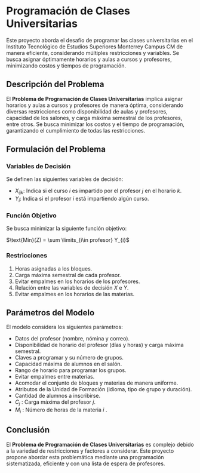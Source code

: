 # Programación de Clases Universitarias

Este proyecto aborda el desafío de programar las clases universitarias en el Instituto Tecnológico de Estudios Superiores Monterrey Campus CM de manera eficiente, considerando múltiples restricciones y variables. Se busca asignar óptimamente horarios y aulas a cursos y profesores, minimizando costos y tiempos de programación.

## Descripción del Problema

El **Problema de Programación de Clases Universitarias** implica asignar horarios y aulas a cursos y profesores de manera óptima, considerando diversas restricciones como disponibilidad de aulas y profesores, capacidad de los salones, y carga máxima semestral de los profesores, entre otros. Se busca minimizar los costos y el tiempo de programación, garantizando el cumplimiento de todas las restricciones.

## Formulación del Problema

### Variables de Decisión

Se definen las siguientes variables de decisión:

- $X_{ijk}$: Indica si el curso $i$ es impartido por el profesor $j$ en el horario $k$.
- $Y_{i}$: Indica si el profesor $i$ está impartiendo algún curso.

### Función Objetivo

Se busca minimizar la siguiente función objetivo:

$\text{Min}(Z) = \sum \limits_{i\in profesor} Y_{i}$

### Restricciones

1. Horas asignadas a los bloques.
2. Carga máxima semestral de cada profesor.
3. Evitar empalmes en los horarios de los profesores.
4. Relación entre las variables de decisión $X$ e $Y$.
5. Evitar empalmes en los horarios de las materias.

## Parámetros del Modelo

El modelo considera los siguientes parámetros:

- Datos del profesor (nombre, nómina y correo).
- Disponibilidad de horario del profesor (días y horas) y carga máxima semestral.
- Claves a programar y su número de grupos.
- Capacidad máxima de alumnos en el salón.
- Rango de horario para programar los grupos.
- Evitar empalmes entre materias.
- Acomodar el conjunto de bloques y materias de manera uniforme.
- Atributos de la Unidad de Formación (idioma, tipo de grupo y duración).
- Cantidad de alumnos a inscribirse.
- $C_{j}$ : Carga máxima del profesor $j$.
- $M_{i}$ : Número de horas de la materia $i$ .

## Conclusión

El **Problema de Programación de Clases Universitarias** es complejo debido a la variedad de restricciones y factores a considerar. Este proyecto propone abordar esta problemática mediante una programación sistematizada, eficiente y con una lista de espera de profesores. 
